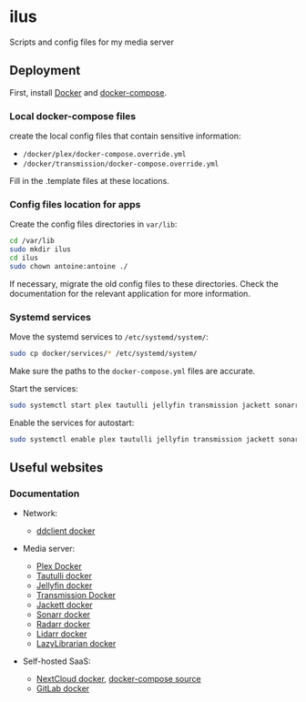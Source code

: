 # ilus
Scripts and config files for my media server

## Deployment

First, install [Docker](https://docs.docker.com/install/) and [docker-compose](https://docs.docker.com/compose/install/).

### Local docker-compose files

create the local config files that contain sensitive information:

- `/docker/plex/docker-compose.override.yml`
- `/docker/transmission/docker-compose.override.yml`

Fill in the .template files at these locations.

### Config files location for apps

Create the config files directories in `var/lib`:

```bash
cd /var/lib
sudo mkdir ilus
cd ilus
sudo chown antoine:antoine ./
```

If necessary, migrate the old config files to these directories. Check the documentation for the relevant application for more information.

### Systemd services

Move the systemd services to `/etc/systemd/system/`:

```bash
sudo cp docker/services/* /etc/systemd/system/
```

Make sure the paths to the `docker-compose.yml` files are accurate.

Start the services:

```bash
sudo systemctl start plex tautulli jellyfin transmission jackett sonarr radarr lidarr lazylibrarian nextcloud gitlab
```

Enable the services for autostart:

```bash
sudo systemctl enable plex tautulli jellyfin transmission jackett sonarr radarr lidarr lazylibrarian nextcloud gitlab
```

## Useful websites

### Documentation

- Network:
    - [ddclient docker](https://hub.docker.com/r/linuxserver/ddclient)
    

- Media server:
    - [Plex Docker](https://github.com/plexinc/pms-docker)
    - [Tautulli docker](https://github.com/Tautulli/Tautulli-Docker)
    - [Jellyfin docker](https://jellyfin.org/docs/general/administration/installing.html#official-docker-hub)
    - [Transmission Docker](https://haugene.github.io/docker-transmission-openvpn/)
    - [Jackett docker](https://hub.docker.com/r/linuxserver/jackett)
    - [Sonarr docker](https://hub.docker.com/r/linuxserver/sonarr)
    - [Radarr docker](https://hub.docker.com/r/linuxserver/radarr)
    - [Lidarr docker](https://hub.docker.com/r/linuxserver/lidarr)
    - [LazyLibrarian docker](https://hub.docker.com/r/linuxserver/lazylibrarian)
    

- Self-hosted SaaS:
    - [NextCloud docker](https://hub.docker.com/_/nextcloud/), [docker-compose source](https://github.com/nextcloud/docker/blob/master/.examples/docker-compose/insecure/postgres/apache/docker-compose.yml)
    - [GitLab docker](https://docs.gitlab.com/omnibus/docker/)
